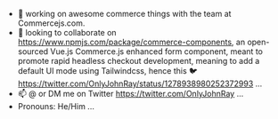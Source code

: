 - 🔭 working on awesome commerce things with the team at Commercejs.com.
- 👯 looking to collaborate on https://www.npmjs.com/package/commerce-components, an open-sourced Vue.js Commerce.js enhanced form component, meant to promote rapid headless checkout development, meaning to add a default UI mode using Tailwindcss, hence this 🐦 https://twitter.com/OnlyJohnRay/status/1278938980252372993  ...
- 📫 @ or DM me on Twitter https://twitter.com/OnlyJohnRay ...
-  Pronouns: He/Him ...

